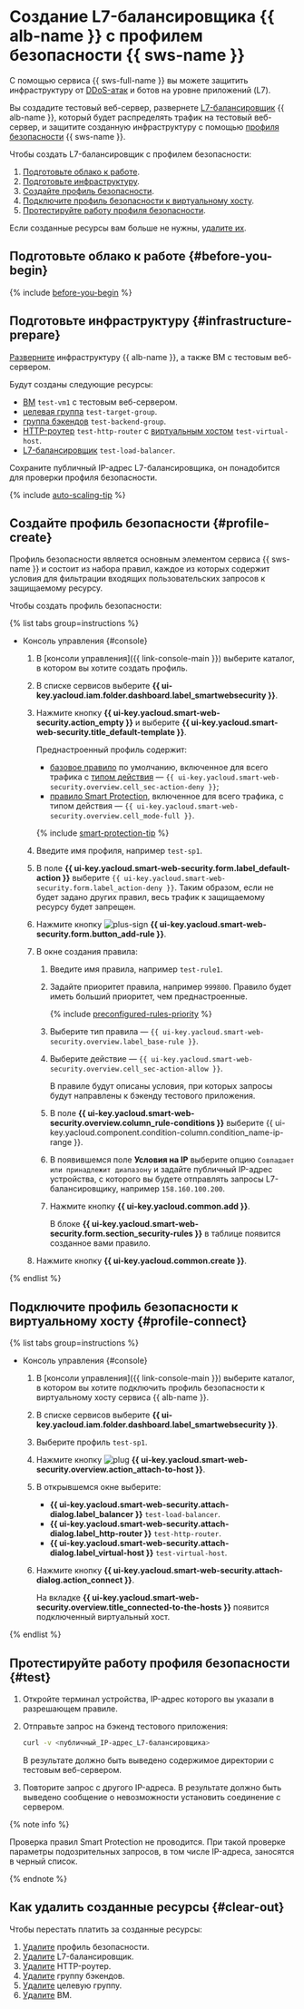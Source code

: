 # Создание L7-балансировщика {{ alb-name }} с профилем безопасности {{ sws-name }}

C помощью сервиса {{ sws-full-name }} вы можете защитить инфраструктуру от [DDoS-атак](../../glossary/ddos.md) и ботов на уровне приложений (L7).

Вы создадите тестовый веб-сервер, развернете [L7-балансировщик](../../application-load-balancer/concepts/application-load-balancer.md) {{ alb-name }}, который будет распределять трафик на тестовый веб-сервер, и защитите созданную инфраструктуру с помощью [профиля безопасности](../../smartwebsecurity/concepts/profiles.md) {{ sws-name }}.

Чтобы создать L7-балансировщик с профилем безопасности:
1. [Подготовьте облако к работе](#before-you-begin).
1. [Подготовьте инфраструктуру](#infrastructure-prepare).
1. [Создайте профиль безопасности](#profile-create).
1. [Подключите профиль безопасности к виртуальному хосту](#profile-connect).
1. [Протестируйте работу профиля безопасности](#test).

Если созданные ресурсы вам больше не нужны, [удалите их](#clear-out).

## Подготовьте облако к работе {#before-you-begin}

{% include [before-you-begin](../_tutorials_includes/before-you-begin.md) %}

## Подготовьте инфраструктуру {#infrastructure-prepare}

[Разверните](../../application-load-balancer/quickstart.md) инфраструктуру {{ alb-name }}, а также ВМ с тестовым веб-сервером.

Будут созданы следующие ресурсы:
* [ВМ](../../compute/concepts/vm.md) `test-vm1` с тестовым веб-сервером.
* [целевая группа](../../application-load-balancer/concepts/target-group.md) `test-target-group`.
* [группа бэкендов](../../application-load-balancer/concepts/backend-group.md) `test-backend-group`.
* [HTTP-роутер](../../application-load-balancer/concepts/http-router.md) `test-http-router` с [виртуальным хостом](../../application-load-balancer/concepts/http-router.md#virtual-host) `test-virtual-host`.
* [L7-балансировщик](../../application-load-balancer/concepts/application-load-balancer.md) `test-load-balancer`.

Сохраните публичный IP-адрес L7-балансировщика, он понадобится для проверки профиля безопасности.

{% include [auto-scaling-tip](../../_includes/smartwebsecurity/auto-scaling-tip.md) %}

## Создайте профиль безопасности {#profile-create}

Профиль безопасности является основным элементом сервиса {{ sws-name }} и состоит из набора правил, каждое из которых содержит условия для фильтрации входящих пользовательских запросов к защищаемому ресурсу.

Чтобы создать профиль безопасности:

{% list tabs group=instructions %}

- Консоль управления {#console}

  1. В [консоли управления]({{ link-console-main }}) выберите каталог, в котором вы хотите создать профиль.
  1. В списке сервисов выберите **{{ ui-key.yacloud.iam.folder.dashboard.label_smartwebsecurity }}**.
  1. Нажмите кнопку **{{ ui-key.yacloud.smart-web-security.action_empty }}** и выберите **{{ ui-key.yacloud.smart-web-security.title_default-template }}**.

      Преднастроенный профиль содержит:
      * [базовое правило](../../smartwebsecurity/concepts/rules.md#base-rules) по умолчанию, включенное для всего трафика с [типом действия](../../smartwebsecurity/concepts/rules.md#rule-action) — `{{ ui-key.yacloud.smart-web-security.overview.cell_sec-action-deny }}`;
      * [правило Smart Protection](../../smartwebsecurity/concepts/rules.md#smart-protection-rules), включенное для всего трафика, с типом действия — `{{ ui-key.yacloud.smart-web-security.overview.cell_mode-full }}`.

      {% include [smart-protection-tip](../../_includes/smartwebsecurity/smart-protection-tip.md) %}

  1. Введите имя профиля, например `test-sp1`.
  1. В поле **{{ ui-key.yacloud.smart-web-security.form.label_default-action }}** выберите `{{ ui-key.yacloud.smart-web-security.form.label_action-deny }}`. Таким образом, если не будет задано других правил, весь трафик к защищаемому ресурсу будет запрещен.
  1. Нажмите кнопку ![plus-sign](../../_assets/console-icons/plus.svg) **{{ ui-key.yacloud.smart-web-security.form.button_add-rule }}**.
  1. В окне создания правила:
      1. Введите имя правила, например `test-rule1`.
      1. Задайте приоритет правила, например `999800`. Правило будет иметь больший приоритет, чем преднастроенные.

          {% include [preconfigured-rules-priority](../../_includes/smartwebsecurity/preconfigured-rules-priority.md) %}

      1. Выберите тип правила — `{{ ui-key.yacloud.smart-web-security.overview.label_base-rule }}`.
      1. Выберите действие — `{{ ui-key.yacloud.smart-web-security.overview.cell_sec-action-allow }}`.

          В правиле будут описаны условия, при которых запросы будут направлены к бэкенду тестового приложения.
      1. В поле **{{ ui-key.yacloud.smart-web-security.overview.column_rule-conditions }}** выберите {{ ui-key.yacloud.component.condition-column.condition_name-ip-range }}.
      1. В появившемся поле **Условия на IP** выберите опцию `Совпадает или принадлежит диапазону` и задайте публичный IP-адрес устройства, с которого вы будете отправлять запросы L7-балансировщику, например `158.160.100.200`.
      1. Нажмите кнопку **{{ ui-key.yacloud.common.add }}**.
        
          В блоке **{{ ui-key.yacloud.smart-web-security.form.section_security-rules }}** в таблице появится созданное вами правило.
  1. Нажмите кнопку **{{ ui-key.yacloud.common.create }}**.

{% endlist %}

## Подключите профиль безопасности к виртуальному хосту {#profile-connect}

{% list tabs group=instructions %}

- Консоль управления {#console}

  1. В [консоли управления]({{ link-console-main }}) выберите каталог, в котором вы хотите подключить профиль безопасности к виртуальному хосту сервиса {{ alb-name }}.
  1. В списке сервисов выберите **{{ ui-key.yacloud.iam.folder.dashboard.label_smartwebsecurity }}**.
  1. Выберите профиль `test-sp1`.
  1. Нажмите кнопку ![plug](../../_assets/console-icons/plug-connection.svg) **{{ ui-key.yacloud.smart-web-security.overview.action_attach-to-host }}**.
  1. В открывшемся окне выберите:
      * **{{ ui-key.yacloud.smart-web-security.attach-dialog.label_balancer }}** `test-load-balancer`.
      * **{{ ui-key.yacloud.smart-web-security.attach-dialog.label_http-router }}** `test-http-router`.
      * **{{ ui-key.yacloud.smart-web-security.attach-dialog.label_virtual-host }}** `test-virtual-host`. 
  1. Нажмите кнопку **{{ ui-key.yacloud.smart-web-security.attach-dialog.action_connect }}**.

      На вкладке **{{ ui-key.yacloud.smart-web-security.overview.title_connected-to-the-hosts }}** появится подключенный виртуальный хост.

{% endlist %}

## Протестируйте работу профиля безопасности {#test}

1. Откройте терминал устройства, IP-адрес которого вы указали в разрешающем правиле.
1. Отправьте запрос на бэкенд тестового приложения:

    ```bash
    curl -v <публичный_IP-адрес_L7-балансировщика>
    ```

    В результате должно быть выведено содержимое директории с тестовым веб-сервером.

1. Повторите запрос с другого IP-адреса. В результате должно быть выведено сообщение о невозможности установить соединение с сервером.

{% note info %}

Проверка правил Smart Protection не проводится. При такой проверке параметры подозрительных запросов, в том числе IP-адреса, заносятся в черный список.

{% endnote %}

## Как удалить созданные ресурсы {#clear-out}

Чтобы перестать платить за созданные ресурсы:
1. [Удалите](../../smartwebsecurity/operations/profile-delete.md) профиль безопасности.
1. [Удалите](../../application-load-balancer/operations/application-load-balancer-delete.md) L7-балансировщик.
1. [Удалите](../../application-load-balancer/operations/http-router-delete.md) HTTP-роутер.
1. [Удалите](../../application-load-balancer/operations/backend-group-delete.md) группу бэкендов.
1. [Удалите](../../application-load-balancer/operations/target-group-delete.md) целевую группу.
1. [Удалите](../../compute/operations/vm-control/vm-delete.md) ВМ.
